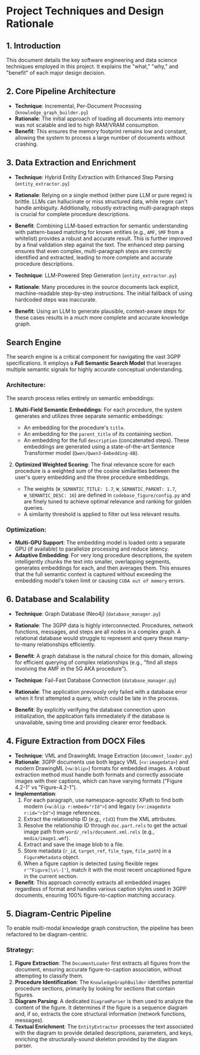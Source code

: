 # Project Techniques and Design Rationale

## 1. Introduction
This document details the key software engineering and data science techniques employed in this project. It explains the "what," "why," and "benefit" of each major design decision.

## 2. Core Pipeline Architecture
*   **Technique**: Incremental, Per-Document Processing (`knowledge_graph_builder.py`)
*   **Rationale**: The initial approach of loading all documents into memory was not scalable and led to high RAM/VRAM consumption.
*   **Benefit**: This ensures the memory footprint remains low and constant, allowing the system to process a large number of documents without crashing.

## 3. Data Extraction and Enrichment
*   **Technique**: Hybrid Entity Extraction with Enhanced Step Parsing (`entity_extractor.py`)
*   **Rationale**: Relying on a single method (either pure LLM or pure regex) is brittle. LLMs can hallucinate or miss structured data, while regex can't handle ambiguity. Additionally, robustly extracting multi-paragraph steps is crucial for complete procedure descriptions.
*   **Benefit**: Combining LLM-based extraction for semantic understanding with pattern-based matching for known entities (e.g., `AMF`, `SMF` from a whitelist) provides a robust and accurate result. This is further improved by a final validation step against the text. The enhanced step parsing ensures that even complex, multi-paragraph steps are correctly identified and extracted, leading to more complete and accurate procedure descriptions.

*   **Technique**: LLM-Powered Step Generation (`entity_extractor.py`)
*   **Rationale**: Many procedures in the source documents lack explicit, machine-readable step-by-step instructions. The initial fallback of using hardcoded steps was inaccurate.
*   **Benefit**: Using an LLM to generate plausible, context-aware steps for these cases results in a much more complete and accurate knowledge graph.

## Search Engine

The search engine is a critical component for navigating the vast 3GPP specifications. It employs a **Full Semantic Search Model** that leverages multiple semantic signals for highly accurate conceptual understanding.

### Architecture:

The search process relies entirely on semantic embeddings:

1.  **Multi-Field Semantic Embeddings**: For each procedure, the system generates and utilizes three separate semantic embeddings:
    *   An embedding for the procedure's `title`.
    *   An embedding for the `parent_title` of its containing section.
    *   An embedding for the full `description` (concatenated steps).
    These embeddings are generated using a state-of-the-art Sentence Transformer model (`Qwen/Qwen3-Embedding-8B`).

2.  **Optimized Weighted Scoring**: The final relevance score for each procedure is a weighted sum of the cosine similarities between the user's query embedding and the three procedure embeddings.
    *   The weights (`W_SEMANTIC_TITLE: 1.7`, `W_SEMANTIC_PARENT: 1.7`, `W_SEMANTIC_DESC: 16`) are defined in `codebase_figure/config.py` and are finely tuned to achieve optimal relevance and ranking for golden queries.
    *   A similarity threshold is applied to filter out less relevant results.

### Optimization:

*   **Multi-GPU Support**: The embedding model is loaded onto a separate GPU (if available) to parallelize processing and reduce latency.
*   **Adaptive Embedding**: For very long procedure descriptions, the system intelligently chunks the text into smaller, overlapping segments, generates embeddings for each, and then averages them. This ensures that the full semantic context is captured without exceeding the embedding model's token limit or causing `CUDA out of memory` errors.

## 6. Database and Scalability
*   **Technique**: Graph Database (Neo4j) (`database_manager.py`)
*   **Rationale**: The 3GPP data is highly interconnected. Procedures, network functions, messages, and steps are all nodes in a complex graph. A relational database would struggle to represent and query these many-to-many relationships efficiently.
*   **Benefit**: A graph database is the natural choice for this domain, allowing for efficient querying of complex relationships (e.g., "find all steps involving the AMF in the 5G AKA procedure").

*   **Technique**: Fail-Fast Database Connection (`database_manager.py`)
*   **Rationale**: The application previously only failed with a database error when it first attempted a query, which could be late in the process.
*   **Benefit**: By explicitly verifying the database connection upon initialization, the application fails immediately if the database is unavailable, saving time and providing clearer error feedback.

## 4. Figure Extraction from DOCX Files

*   **Technique**: VML and DrawingML Image Extraction (`document_loader.py`)
*   **Rationale**: 3GPP documents use both legacy VML (`<v:imagedata>`) and modern DrawingML (`<w:blip>`) formats for embedded images. A robust extraction method must handle both formats and correctly associate images with their captions, which can have varying formats ("Figure 4.2-1" vs "Figure-4.2-1").
*   **Implementation**:
    1.  For each paragraph, use namespace-agnostic XPath to find both modern (`<w:blip r:embed="rId">`) and legacy (`<v:imagedata r:id="rId">`) image references.
    2.  Extract the relationship ID (e.g., `rId3`) from the XML attributes.
    3.  Resolve the relationship ID through `doc.part.rels` to get the actual image path from `word/_rels/document.xml.rels` (e.g., `media/image1.wmf`).
    4.  Extract and save the image blob to a file.
    5.  Store metadata (`r_id`, `target_ref`, `file_type`, `file_path`) in a `FigureMetadata` object.
    6.  When a figure caption is detected (using flexible regex `r'^Figure[\s\-]'`), match it with the most recent uncaptioned figure in the current section.
*   **Benefit**: This approach correctly extracts all embedded images regardless of format and handles various caption styles used in 3GPP documents, ensuring 100% figure-to-caption matching accuracy.

## 5. Diagram-Centric Pipeline

To enable multi-modal knowledge graph construction, the pipeline has been refactored to be diagram-centric.

### Strategy:

1.  **Figure Extraction**: The `DocumentLoader` first extracts all figures from the document, ensuring accurate figure-to-caption association, without attempting to classify them.
2.  **Procedure Identification**: The `KnowledgeGraphBuilder` identifies potential procedure sections, primarily by looking for sections that contain figures.
3.  **Diagram Parsing**: A dedicated `DiagramParser` is then used to analyze the content of the figure. It determines if the figure is a sequence diagram and, if so, extracts the core structural information (network functions, messages).
4.  **Textual Enrichment**: The `EntityExtractor` processes the text associated with the diagram to provide detailed descriptions, parameters, and keys, enriching the structurally-sound skeleton provided by the diagram parser.
